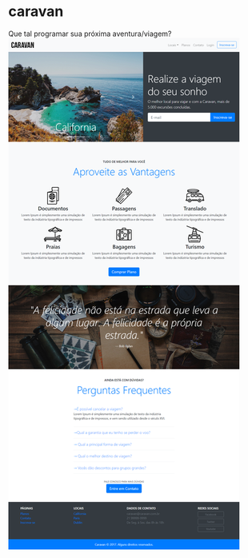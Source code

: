# caravan
Que tal programar sua próxima aventura/viagem? 
![alt text](https://github.com/iedabrito-martins/caravan/blob/main/img/screencapture.png?raw=true)

